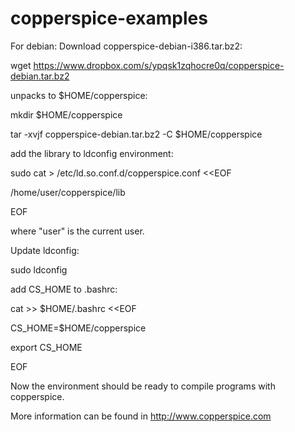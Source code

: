 # copperspice-examples
For debian:
Download copperspice-debian-i386.tar.bz2:

  wget https://www.dropbox.com/s/ypqsk1zqhocre0q/copperspice-debian.tar.bz2
  
unpacks to $HOME/copperspice:
  
  mkdir $HOME/copperspice
  
  tar -xvjf copperspice-debian.tar.bz2 -C $HOME/copperspice
  
add the library to ldconfig environment:

  sudo cat > /etc/ld.so.conf.d/copperspice.conf <<EOF
  
  /home/user/copperspice/lib
  
  EOF
  
where "user" is the current user.

Update ldconfig:

  sudo ldconfig
 
add CS_HOME to .bashrc:

  cat >> $HOME/.bashrc <<EOF
  
  CS_HOME=$HOME/copperspice
  
  export CS_HOME
  
  EOF

Now the environment should be ready to compile programs with copperspice.

More information can be found in http://www.copperspice.com
